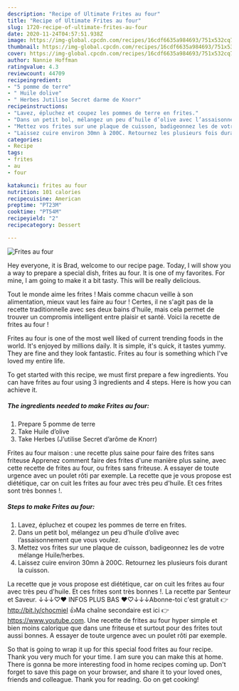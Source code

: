 ```yaml
---
description: "Recipe of Ultimate Frites au four"
title: "Recipe of Ultimate Frites au four"
slug: 1720-recipe-of-ultimate-frites-au-four
date: 2020-11-24T04:57:51.938Z
image: https://img-global.cpcdn.com/recipes/16cdf6635a984693/751x532cq70/frites-au-four-photo-principale-de-la-recette.jpg
thumbnail: https://img-global.cpcdn.com/recipes/16cdf6635a984693/751x532cq70/frites-au-four-photo-principale-de-la-recette.jpg
cover: https://img-global.cpcdn.com/recipes/16cdf6635a984693/751x532cq70/frites-au-four-photo-principale-de-la-recette.jpg
author: Nannie Hoffman
ratingvalue: 4.3
reviewcount: 44709
recipeingredient:
- "5 pomme de terre"
- " Huile dolive"
- " Herbes Jutilise Secret darme de Knorr"
recipeinstructions:
- "Lavez, épluchez et coupez les pommes de terre en frites."
- "Dans un petit bol, mélangez un peu d’huile d’olive avec l’assaisonnement que vous voulez."
- "Mettez vos frites sur une plaque de cuisson, badigeonnez les de votre mélange Huile/herbes."
- "Laissez cuire environ 30mn à 200C. Retournez les plusieurs fois durant la cuisson."
categories:
- Recipe
tags:
- frites
- au
- four

katakunci: frites au four 
nutrition: 101 calories
recipecuisine: American
preptime: "PT23M"
cooktime: "PT54M"
recipeyield: "2"
recipecategory: Dessert

---
```



![Frites au four](https://img-global.cpcdn.com/recipes/16cdf6635a984693/751x532cq70/frites-au-four-photo-principale-de-la-recette.jpg)

Hey everyone, it is Brad, welcome to our recipe page. Today, I will show you a way to prepare a special dish, frites au four. It is one of my favorites. For mine, I am going to make it a bit tasty. This will be really delicious.

Tout le monde aime les frites ! Mais comme chacun veille à son alimentation, mieux vaut les faire au four ! Certes, il ne s&#39;agit pas de la recette traditionnelle avec ses deux bains d&#39;huile, mais cela permet de trouver un compromis intelligent entre plaisir et santé. Voici la recette de frites au four !

Frites au four is one of the most well liked of current trending foods in the world. It's enjoyed by millions daily. It is simple, it's quick, it tastes yummy. They are fine and they look fantastic. Frites au four is something which I've loved my entire life.


To get started with this recipe, we must first prepare a few ingredients. You can have frites au four using 3 ingredients and 4 steps. Here is how you can achieve it.

<!--inarticleads1-->

##### The ingredients needed to make Frites au four:

1. Prepare 5 pomme de terre
1. Take  Huile d’olive
1. Take  Herbes (J’utilise Secret d’arôme de Knorr)


Frites au four maison : une recette plus saine pour faire des frites sans friteuse Apprenez comment faire des frites d&#39;une manière plus saine, avec cette recette de frites au four, ou frites sans friteuse. A essayer de toute urgence avec un poulet rôti par exemple. La recette que je vous propose est diététique, car on cuit les frites au four avec très peu d&#39;huile. Et ces frites sont très bonnes !. 

<!--inarticleads2-->

##### Steps to make Frites au four:

1. Lavez, épluchez et coupez les pommes de terre en frites.
1. Dans un petit bol, mélangez un peu d’huile d’olive avec l’assaisonnement que vous voulez.
1. Mettez vos frites sur une plaque de cuisson, badigeonnez les de votre mélange Huile/herbes.
1. Laissez cuire environ 30mn à 200C. Retournez les plusieurs fois durant la cuisson.


La recette que je vous propose est diététique, car on cuit les frites au four avec très peu d&#39;huile. Et ces frites sont très bonnes !. La recette par Senteur et Saveur. ↓↓↓♡♥ INFOS PLUS BAS ♥♡↓↓↓Abonne-toi c&#39;est gratuit 👉 http://bit.ly/chocmiel 👍Ma chaîne secondaire est ici 👉 https://www.youtube.com. Une recette de frites au four hyper simple et bien moins calorique que dans une friteuse et surtout pour des frites tout aussi bonnes. A essayer de toute urgence avec un poulet rôti par exemple. 

So that is going to wrap it up for this special food frites au four recipe. Thank you very much for your time. I am sure you can make this at home. There is gonna be more interesting food in home recipes coming up. Don't forget to save this page on your browser, and share it to your loved ones, friends and colleague. Thank you for reading. Go on get cooking!
